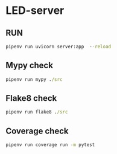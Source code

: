 # LED-server

## RUN
```cmd
pipenv run uvicorn server:app  --reload
```

## Mypy check
```cmd
pipenv run mypy ./src
```

## Flake8 check
```cmd
pipenv run flake8 ./src
```

## Coverage check
```cmd
pipenv run coverage run -m pytest
```
